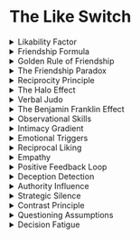 

# The Like Switch

<details>
<summary>Likability Factor</summary>

- The degree to which an individual is perceived as friendly, approachable, and attractive by others.

- Exploiting the likability factor can manipulate individuals by enhancing the manipulator's likability, making them more receptive to the manipulator's influence and suggestions.

- Enhancing likability can guide manipulation strategies.

</details>

<details>
<summary>Friendship Formula</summary>

- The combination of proximity, frequency, duration, and intensity of interactions that leads to the formation of friendships.

- Leveraging the friendship formula can manipulate individuals by strategically creating circumstances that align with these factors, fostering a sense of closeness and connection that makes them more open to the manipulator's influence.

- The friendship formula can guide manipulation efforts.

</details>

<details>
<summary>Golden Rule of Friendship</summary>

- The principle of treating others as you would like to be treated.

- Exploiting the golden rule of friendship can manipulate individuals by demonstrating genuine care and consideration for their well-being, increasing their trust and willingness to cooperate with the manipulator's requests.

- Applying the golden rule can guide manipulation strategies.

</details>

<details>
<summary>The Friendship Paradox</summary>

- The phenomenon where individuals tend to have fewer friends on average than their friends have.

- Leveraging the friendship paradox can manipulate individuals by highlighting that they are part of a special or exclusive group, making them feel valued and more likely to comply with the manipulator's requests to maintain their membership.

- The friendship paradox can guide manipulation efforts.

</details>

<details>
<summary>Reciprocity Principle</summary>

- The social norm that encourages individuals to respond favorably when others provide benefits or assistance.

- Exploiting the reciprocity principle can manipulate individuals by offering favors or assistance, creating a sense of obligation and making them more likely to reciprocate in a way that benefits the manipulator.

- Reciprocity can guide manipulation strategies.

</details>

<details>
<summary>The Halo Effect</summary>

- The cognitive bias where a person's positive qualities in one area influence the perception of their qualities in other areas.

- Leveraging the halo effect can manipulate individuals by emphasizing the manipulator's positive qualities or achievements in one area, creating a positive overall impression that makes them more receptive to influence.

- The halo effect can guide manipulation efforts.

</details>

<details>
<summary>Verbal Judo</summary>

- The art of using words and communication techniques to redirect or defuse confrontational situations.

- Exploiting verbal judo can manipulate individuals by skillfully navigating and defusing conflicts or disagreements, creating a more cooperative and receptive atmosphere for influence.

- Verbal judo can guide manipulation strategies.

</details>

<details>
<summary>The Benjamin Franklin Effect</summary>

- The psychological principle that people tend to like those whom they have done a favor for.

- Leveraging the Benjamin Franklin Effect can manipulate individuals by strategically requesting small favors or assistance from them, fostering a sense of goodwill and likability towards the manipulator.

- The Benjamin Franklin Effect can guide manipulation efforts.

</details>

<details>
<summary>Observational Skills</summary>

- The ability to keenly observe and interpret nonverbal cues and behaviors in others.

- Exploiting observational skills can manipulate individuals by allowing the manipulator to notice and respond to subtle signals and emotions, building rapport and trust.

- Observational skills can guide manipulation strategies.

</details>

<details>
<summary>Intimacy Gradient</summary>

- The idea that relationships become more intimate as individuals share increasingly personal and revealing information.

- Leveraging the intimacy gradient can manipulate individuals by gradually sharing personal information and experiences, deepening the emotional connection and trust with the manipulator.

- The intimacy gradient can guide manipulation efforts.

</details>

<details>
<summary>Emotional Triggers</summary>

- Specific words, phrases, or stories that evoke emotional responses in others.

- Exploiting emotional triggers can manipulate individuals by using language and narratives that trigger desired emotions, making them more receptive to the manipulator's message or requests.

- Emotional triggers can guide manipulation strategies.

</details>

<details>
<summary>Reciprocal Liking</summary>

- The phenomenon where people tend to like those who express liking or affection toward them.

- Exploiting reciprocal liking can manipulate individuals by expressing genuine liking or affection toward them, encouraging them to reciprocate and be more receptive to the manipulator's influence.

- Reciprocal liking can guide manipulation strategies.

</details>

<details>
<summary>Empathy</summary>

- The ability to understand and share the feelings of another person.

- Exploiting empathy can manipulate individuals by demonstrating understanding and emotional connection, increasing their openness to the manipulator's influence and suggestions.

- Empathy can guide manipulation efforts.

</details>

<details>
<summary>Positive Feedback Loop</summary>

- A cycle where positive interactions and responses reinforce each other, leading to increased liking and cooperation.

- Leveraging positive feedback loops can manipulate individuals by initiating and maintaining cycles of positive interactions, strengthening their liking and cooperation with the manipulator.

- Positive feedback loops can guide manipulation strategies.

</details>

<details>
<summary>Deception Detection</summary>

- The ability to identify when someone is being deceptive or dishonest.

- Exploiting deception detection skills can manipulate individuals by avoiding behaviors or statements that trigger suspicion or distrust, ensuring a smoother and more effective influence process.

- Deception detection skills can guide manipulation efforts.

</details>

<details>
<summary>Authority Influence</summary>

- The inclination to obey or follow the instructions of perceived authorities or experts.

- Leveraging authority influence can manipulate individuals by presenting information or requests with perceived authority figures or expert endorsements to influence their compliance and decisions.

- Authority can guide manipulation strategies.

</details>

<details>
<summary>Strategic Silence</summary>

- The intentional use of pauses and silence during conversations to create tension or encourage the other person to speak more.

- Exploiting strategic silence can manipulate individuals by allowing them to fill the silence with information or concessions, guiding the direction of the conversation to the manipulator's advantage.

- Strategic silence can guide manipulation efforts.

</details>

<details>
<summary>Contrast Principle</summary>

- The phenomenon where people perceive differences more distinctly when exposed to contrasting stimuli or information.

- Leveraging the contrast principle can manipulate individuals by presenting information or options that contrast with a previous reference point, making the manipulator's proposal appear more favorable or attractive.

- The contrast principle can guide manipulation efforts.

</details>

<details>
<summary>Questioning Assumptions</summary>

- Challenging or questioning the assumptions and beliefs of the other person.

- Exploiting questioning assumptions can manipulate individuals by encouraging them to reconsider their perspectives, opening the door for the manipulator to introduce alternative ideas or solutions.

- Questioning assumptions can guide manipulation strategies.

</details>

<details>
<summary>Decision Fatigue</summary>

- The deteriorating quality of decisions made by an individual after a long session of decision making.

- Leveraging decision fatigue can manipulate individuals by timing manipulative efforts when they are mentally fatigued, making them more susceptible to suggestion and less likely to resist.

- Decision fatigue can guide manipulation efforts.

</details>
